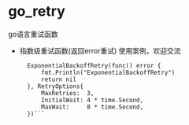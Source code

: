 # go_retry
go语言重试函数
- 指数级重试函数(返回error重试)
  使用案例，欢迎交流
  ```
	ExponentialBackoffRetry(func() error {
		fmt.Println("ExponentialBackoffRetry")
		return nil
	}, RetryOptions{
		MaxRetries:  3,
		InitialWait: 4 * time.Second,
		MaxWait:     8 * time.Second,
	})```
